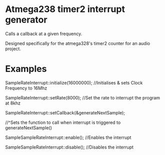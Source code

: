 # Atmega238 timer2 interrupt generator


Calls a callback at a given frequency.

Designed specifically for the atmega328's timer2 counter for an audio project.

# Examples

SampleRateInterrupt::initialize(16000000); //Initialises & sets Clock Frequency to 16Mhz

SampleRateInterrupt::setRate(8000); //Set the rate to interrupt the program at 8khz

SampleRateInterrupt::setCallback(&generateNextSample); 

//^Sets the function to call when interrupt is triggered to generateNextSample() 

SampleSampleRateInterrupt::enable(); //Enables the interrupt

SampleSampleRateInterrupt::disable(); //Disables the interrupt







